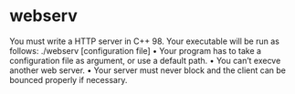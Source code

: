 # webserv

You must write a HTTP server in C++ 98.
Your executable will be run as follows:
./webserv [configuration file]
• Your program has to take a configuration file as argument, or use a default path.
• You can’t execve another web server.
• Your server must never block and the client can be bounced properly if necessary.
